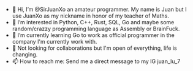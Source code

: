 - 👋 Hi, I’m @SirJuanXo an amateur programmer. My name is Juan but I use JuanXo as my nickname in honor of my teacher of Maths.
- 👀 I’m interested in Python, C++, Rust, SQL, Go and maybe some random/crazzy programming language as Assembly or BrainFuck.
- 🌱 I’m currently learning Go to work as official programmer in the company I'm currently work with.
- 💞️ Not looking for collaborations but I'm open of everything, life is changing.
- 📫 How to reach me: Send me a direct message to my IG juan_lu_7
